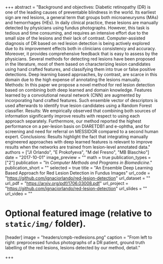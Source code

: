 +++
abstract = "Background and objectives: Diabetic retinopathy (DR) is one of the leading causes of preventable blindness in the world. Its earliest sign are red lesions, a general term that groups both microaneurysms (MAs) and hemorrhages (HEs). In daily clinical practice, these lesions are manually detected by physicians using fundus photographs. However, this task is tedious and time consuming, and requires an intensive effort due to the small size of the lesions and their lack of contrast. Computer-assisted diagnosis of DR based on red lesion detection is being actively explored due to its improvement effects both in clinicians consistency and accuracy. Moreover, it provides comprehensive feedback that is easy to assess by the physicians. Several methods for detecting red lesions have been proposed in the literature, most of them based on characterizing lesion candidates using hand crafted features, and classifying them into true or false positive detections. Deep learning based approaches, by contrast, are scarce in this domain due to the high expense of annotating the lesions manually. Methods: In this paper we propose a novel method for red lesion detection based on combining both deep learned and domain knowledge. Features learned by a convolutional neural network (CNN) are augmented by incorporating hand crafted features. Such ensemble vector of descriptors is used afterwards to identify true lesion candidates using a Random Forest classifier. Results: We empirically observed that combining both sources of information significantly improve results with respect to using each approach separately. Furthermore, our method reported the highest performance on a per-lesion basis on DIARETDB1 and e-ophtha, and for screening and need for referral on MESSIDOR compared to a second human expert. Conclusions: Results highlight the fact that integrating manually engineered approaches with deep learned features is relevant to improve results when the networks are trained from lesion-level annotated data."
authors = ["JI Orlando", "E Prokofyeva", "M del Fresno", "MB Blaschko"]
date = "2017-10-01"
image_preview = ""
math = true
publication_types = ["2"]
publication = "In *Computer Methods and Programs in Biomedicine*."
publication_short = ""
selected = true
title = "An Ensemble Deep Learning Based Approach for Red Lesion Detection in Fundus Images"
url_code = "https://github.com/ignaciorlando/red-lesion-detection"
url_dataset = ""
url_pdf = "https://arxiv.org/pdf/1706.03008.pdf"
url_project = "https://github.com/ignaciorlando/red-lesion-detection"
url_slides = ""
url_video = ""

# Optional featured image (relative to `static/img/` folder).
[header]
image = "headers/cmpb-redlesions.png"
caption = "From left to right: preprocessed fundus photographs of a DR patient, ground truth labelling of the red lesions, lesions detected by our method, detail."


+++
